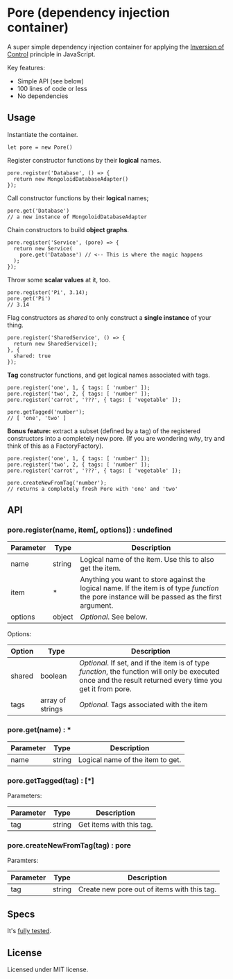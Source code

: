 # Pore (dependency injection container)

A super simple dependency injection container for applying the [Inversion of Control](https://en.wikipedia.org/wiki/Inversion_of_control) principle in JavaScript.

Key features:

* Simple API (see below)
* 100 lines of code or less
* No dependencies

## Usage

Instantiate the container.

    let pore = new Pore()

Register constructor functions by their **logical** names.

    pore.register('Database', () => {
      return new MongoloidDatabaseAdapter()
    });

Call constructor functions by their **logical** names;

    pore.get('Database')
    // a new instance of MongoloidDatabaseAdapter

Chain constructors to build **object graphs**.

    pore.register('Service', (pore) => {
      return new Service(
        pore.get('Database') // <-- This is where the magic happens
      );
    });

Throw some **scalar values** at it, too.

    pore.register('Pi', 3.14);
    pore.get('Pi')
    // 3.14

Flag constructors as _shared_ to only construct a **single instance** of your thing.

    pore.register('SharedService', () => {
      return new SharedService();
    }, {
      shared: true
    });

**Tag** constructor functions, and get logical names associated with tags.

    pore.register('one', 1, { tags: [ 'number' ]);
    pore.register('two', 2, { tags: [ 'number' ]);
    pore.register('carrot', '???', { tags: [ 'vegetable' ]);

    pore.getTagged('number');
    // [ 'one', 'two' ]

**Bonus feature:** extract a subset (defined by a tag) of the registered constructors into a completely new pore. (If you are wondering *why*, try and think of this as a FactoryFactory).

    pore.register('one', 1, { tags: [ 'number' ]);
    pore.register('two', 2, { tags: [ 'number' ]);
    pore.register('carrot', '???', { tags: [ 'vegetable' ]);

    pore.createNewFromTag('number');
    // returns a completely fresh Pore with 'one' and 'two'

## API

### pore.register(name, item[, options]) : undefined

| Parameter | Type | Description
| --- | --- | ---
| name | string | Logical name of the item. Use this to also get the item.
| item | * | Anything you want to store against the logical name. If the item is of type _function_ the pore instance will be passed as the first argument.
| options | object | _Optional_. See below.

Options:

| Option | Type | Description
| --- | --- | ---
| shared | boolean | _Optional_. If set, and if the item is of type _function_, the function will only be executed once and the result returned every time you get it from pore.
| tags | array of strings | _Optional_. Tags associated with the item

### pore.get(name) : *

| Parameter     | Type          | Description
| ------------- | ------------- | ---
| name          | string        | Logical name of the item to get.

### pore.getTagged(tag) : [*]

Parameters:

| Parameter     | Type          | Description
| ------------- | ------------- | ---
| tag           | string        | Get items with this tag.

### pore.createNewFromTag(tag) : pore

Paramters:

| Parameter     | Type          | Description
| ------------- | ------------- | ---
| tag           | string        | Create new pore out of items with this tag.

## Specs

It's [fully tested](poreSpec.js).

## License

Licensed under MIT license.
